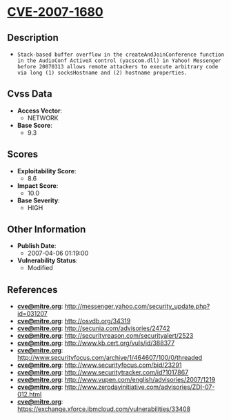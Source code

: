 
# [CVE-2007-1680](https://cve.mitre.org/cgi-bin/cvename.cgi?name=CVE-2007-1680)

## Description

- `Stack-based buffer overflow in the createAndJoinConference function in the AudioConf ActiveX control (yacscom.dll) in Yahoo! Messenger before 20070313 allows remote attackers to execute arbitrary code via long (1) socksHostname and (2) hostname properties.`

## Cvss Data

- **Access Vector**:
  - NETWORK
- **Base Score**:
  - 9.3

## Scores

- **Exploitability Score**:
  - 8.6
- **Impact Score**:
  - 10.0
- **Base Severity**:
  - HIGH

## Other Information

- **Publish Date**:
  - 2007-04-06 01:19:00
- **Vulnerability Status**:
  - Modified

## References

- **cve@mitre.org**: http://messenger.yahoo.com/security_update.php?id=031207
- **cve@mitre.org**: http://osvdb.org/34319
- **cve@mitre.org**: http://secunia.com/advisories/24742
- **cve@mitre.org**: http://securityreason.com/securityalert/2523
- **cve@mitre.org**: http://www.kb.cert.org/vuls/id/388377
- **cve@mitre.org**: http://www.securityfocus.com/archive/1/464607/100/0/threaded
- **cve@mitre.org**: http://www.securityfocus.com/bid/23291
- **cve@mitre.org**: http://www.securitytracker.com/id?1017867
- **cve@mitre.org**: http://www.vupen.com/english/advisories/2007/1219
- **cve@mitre.org**: http://www.zerodayinitiative.com/advisories/ZDI-07-012.html
- **cve@mitre.org**: https://exchange.xforce.ibmcloud.com/vulnerabilities/33408
